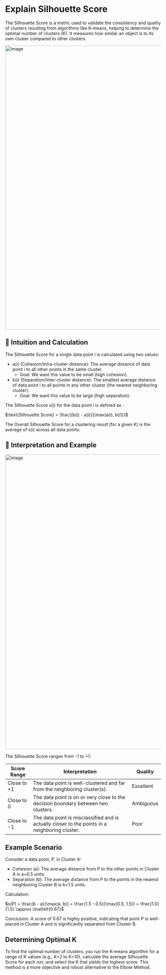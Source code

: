 # Explain Silhouette Score
The Silhouette Score is a metric used to validate the consistency and quality of clusters resulting from algorithms like K-means, helping to determine the optimal number of clusters (K). It measures how similar an object is to its own cluster compared to other clusters.

<img width="1690" height="918" alt="image" src="https://github.com/user-attachments/assets/cb321dde-3ab6-4ac8-829f-60aa76cebc3f" />

## 📐 Intuition and Calculation
The Silhouette Score for a single data point i is calculated using two values:

* a(i) (Cohesion/Intra-cluster distance): The average distance of data point i to all other points in the same cluster.
   * Goal: We want this value to be small (high cohesion).
* b(i) (Separation/Inter-cluster distance): The smallest average distance of data point i to all points in any other cluster (the nearest neighboring cluster).
   * Goal: We want this value to be large (high separation).

The Silhouette Score s(i) for the data point i is defined as :

$\text{Silhouette Score} = \frac{(b(i) - a(i)}{\max(a(i), b(i))}$

The Overall Silhouette Score for a clustering result (for a given K) is the average of s(i) across all data points.

## 🔢 Interpretation and Example

<img width="1766" height="953" alt="image" src="https://github.com/user-attachments/assets/5bf67bec-807f-4be9-b30a-3a74733fca63" />

The Silhouette Score ranges from -1 to +1:

|Score Range|	Interpretation	|Quality|
|--------|---|---|
|Close to +1|	The data point is well-clustered and far from the neighboring cluster(s).|	Excellent|
|Close to 0|	The data point is on or very close to the decision boundary between two clusters.|	Ambiguous|
|Close to -1|	The data point is misclassified and is actually closer to the points in a neighboring cluster.|	Poor|

## Example Scenario
Consider a data point, P, in Cluster A:

* Cohesion (a): The average distance from P to the other points in Cluster A is a=0.5 units.
* Separation (b): The average distance from P to the points in the nearest neighboring Cluster B is b=1.5 units.

Calculation:

$s(P) = \frac{b - a}{\max(a, b)} = \frac{1.5 - 0.5}{\max(0.5, 1.5)} = \frac{1.0}{1.5} \approx \mathbf{0.67}$

Conclusion: A score of 0.67 is highly positive, indicating that point P is well-placed in Cluster A and is significantly separated from Cluster B.

## Determining Optimal K
To find the optimal number of clusters, you run the K-means algorithm for a range of K values (e.g., K=2 to K=10), calculate the average Silhouette Score for each run, and select the K that yields the highest score. This method is a more objective and robust
alternative to the Elbow Method.
